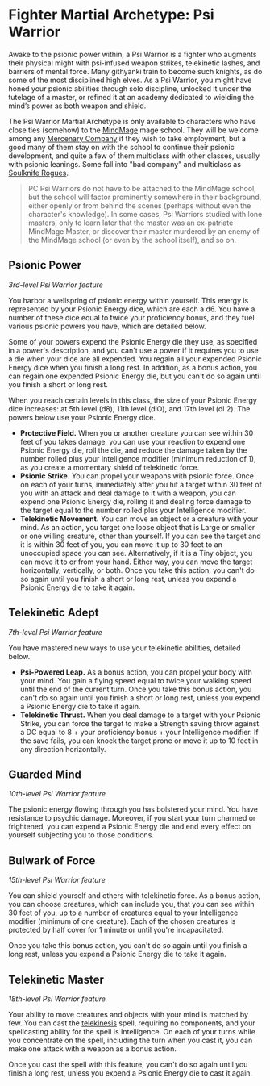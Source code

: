 # Fighter Martial Archetype: Psi Warrior
Awake to the psionic power within, a Psi Warrior is a fighter who augments their physical might with psi-infused weapon strikes, telekinetic lashes, and barriers of mental force. Many githyanki train to become such knights, as do some of the most disciplined high elves. As a Psi Warrior, you might have honed your psionic abilities through solo discipline, unlocked it under the tutelage of a master, or refined it at an academy dedicated to wielding the mind’s power as both weapon and shield.

The Psi Warrior Martial Archetype is only available to characters who have close ties (somehow) to the [MindMage](../../Organizations/MageSchools/MindMage.md) mage school. They will be welcome among any [Mercenary Company](../../Organizations/MercCompanies/) if they wish to take employment, but a good many of them stay on with the school to continue their psionic development, and quite a few of them multiclass with other classes, usually with psionic leanings. Some fall into "bad company" and multiclass as [Soulknife Rogues](../Rogue/Soulknife.md).

> PC Psi Warriors do not have to be attached to the MindMage school, but the school will factor prominently somewhere in their background, either openly or from behind the scenes (perhaps without even the character's knowledge). In some cases, Psi Warriors studied with lone masters, only to learn later that the master was an ex-patriate MindMage Master, or discover their master murdered by an enemy of the MindMage school (or even by the school itself), and so on.

## Psionic Power
*3rd-level Psi Warrior feature*

You harbor a wellspring of psionic energy within yourself. This energy is represented by your Psionic Energy dice, which are each a d6. You have a number of these dice equal to twice your proficiency bonus, and they fuel various psionic powers you have, which are detailed below.

Some of your powers expend the Psionic Energy die they use, as specified in a power's description, and you can't use a power if it requires you to use a die when your dice are all expended. You regain all your expended Psionic Energy dice when you finish a long rest. In addition, as a bonus action, you can regain one expended Psionic Energy die, but you can't do so again until you finish a short or long rest.

When you reach certain levels in this class, the size of your Psionic Energy dice increases: at 5th level (d8), 11th level (dlO), and 17th level (dl 2). The powers below use your Psionic Energy dice.

* **Protective Field.** When you or another creature you can see within 30 feet of you takes damage, you can use your reaction to expend one Psionic Energy die, roll the die, and reduce the damage taken by the number rolled plus your Intelligence modifier (minimum reduction of 1), as you create a momentary shield of telekinetic force.
* **Psionic Strike.** You can propel your weapons with psionic force. Once on each of your turns, immediately after you hit a target within 30 feet of you with an attack and deal damage to it with a weapon, you can expend one Psionic Energy die, rolling it and dealing force damage to the target equal to the number rolled plus your Intelligence modifier.
* **Telekinetic Movement.** You can move an object or a creature with your mind. As an action, you target one loose object that is Large or smaller or one willing creature, other than yourself. If you can see the target and it is within 30 feet of you, you can move it up to 30 feet to an unoccupied space you can see. Alternatively, if it is a Tiny object, you can move it to or from your hand. Either way, you can move the target horizontally, vertically, or both. Once you take this action, you can't do so again until you finish a short or long rest, unless you expend a Psionic Energy die to take it again.

## Telekinetic Adept
*7th-level Psi Warrior feature*

You have mastered new ways to use your telekinetic abilities, detailed below.
* **Psi-Powered Leap.** As a bonus action, you can propel your body with your mind. You gain a flying speed equal to twice your walking speed until the end of the current turn. Once you take this bonus action, you can't do so again until you finish a short or long rest, unless you expend a Psionic Energy die to take it again.
* **Telekinetic Thrust.** When you deal damage to a target with your Psionic Strike, you can force the target to make a Strength saving throw against a DC equal to 8 + your proficiency bonus + your Intelligence modifier. If the save fails, you can knock the target prone or move it up to 10 feet in any direction horizontally.

## Guarded Mind
*10th-level Psi Warrior feature*

The psionic energy flowing through you has bolstered your mind. You have resistance to psychic damage. Moreover, if you start your turn charmed or frightened, you can expend a Psionic Energy die and end every effect on yourself subjecting you to those conditions.

## Bulwark of Force
*15th-level Psi Warrior feature*

You can shield yourself and others with telekinetic force. As a bonus action, you can choose creatures, which can include you, that you can see within 30 feet of you, up to a number of creatures equal to your Intelligence modifier (minimum of one creature). Each of the chosen creatures is protected by half cover for 1 minute or until you're incapacitated.

Once you take this bonus action, you can't do so again until you finish a long rest, unless you expend a Psionic Energy die to take it again.

## Telekinetic Master
*18th-level Psi Warrior feature*

Your ability to move creatures and objects with your mind is matched by few. You can cast the [telekinesis]() spell, requiring no components, and your spellcasting ability for the spell is Intelligence. On each of your turns while you concentrate on the spell, including the turn when you cast it, you can make one attack with a weapon as a bonus action.

Once you cast the spell with this feature, you can't do so again until you finish a long rest, unless you expend a Psionic Energy die to cast it again.
